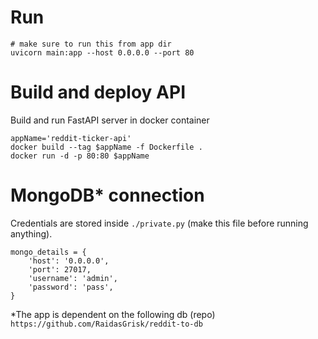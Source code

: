 # Run
````
# make sure to run this from app dir
uvicorn main:app --host 0.0.0.0 --port 80
````

# Build and deploy API

Build and run FastAPI server in docker container
```
appName='reddit-ticker-api'
docker build --tag $appName -f Dockerfile .
docker run -d -p 80:80 $appName
```


# MongoDB* connection 

Credentials are stored inside ```./private.py``` (make this file before running anything).

```
mongo_details = {
    'host': '0.0.0.0',
    'port': 27017,
    'username': 'admin',
    'password': 'pass',
}
```

*The app is dependent on the following db (repo)  
```https://github.com/RaidasGrisk/reddit-to-db```

